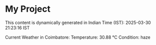 # My Project

This content is dynamically generated in Indian Time (IST): 2025-03-30 21:23:16 IST


Current Weather in Coimbatore:
Temperature: 30.88 °C
Condition: haze
